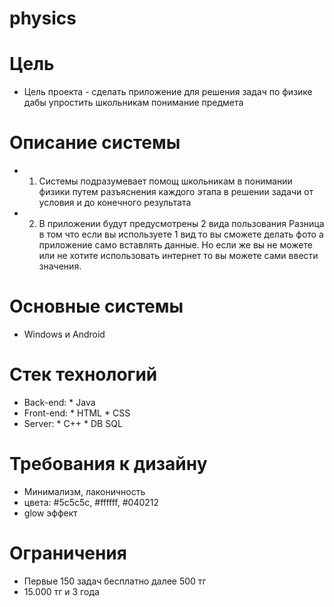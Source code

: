 # physics
# Цель
   - Цель проекта - сделать приложение для решения задач по физике дабы упростить школьникам понимание предмета
# Описание системы
   - 1. Системы подразумевает помощ школьникам в понимании физики путем разъяснения       каждого этапа в решении задачи от условия и до конечного результата
   - 2. В приложении будут предусмотрены 2 вида пользования
      Разница в том что если вы используете 1 вид то вы сможете делать фото а приложение само вставлять данные. 
      Но если же вы не можете или не хотите использовать интернет то вы можете сами ввести значения.
# Основные системы
   - Windows и Android
# Стек технологий
   - Back-end:
         * Java
   - Front-end:
         * HTML
         * CSS
   - Server:
         * C++
         * DB SQL
# Требования к дизайну
   - Минимализм, лаконичность
   - цвета: #5c5c5c, #ffffff, #040212
   - glow эффект
# Ограничения
   - Первые 150 задач бесплатно далее 500 тг
   - 15.000 тг и 3 года